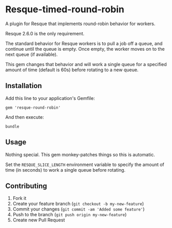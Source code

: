 Resque-timed-round-robin
==================

A plugin for Resque that implements round-robin behavior for workers.

Resque 2.6.0 is the only requirement.

The standard behavior for Resque workers is to pull a job off a queue,
and continue until the queue is empty.  Once empty, the worker moves
on to the next queue (if available).

This gem changes that behavior and will work a single queue for a specified amount of time (default is 60s) before rotating to a new queue.

## Installation

Add this line to your application's Gemfile:

    gem 'resque-round-robin'

And then execute:

    bundle

## Usage

Nothing special.  This gem monkey-patches things so this is automatic.

Set the `RESQUE_SLICE_LENGTH` environment variable to specify the amount of time (in seconds) to work a single queue before rotating.

## Contributing

1. Fork it
2. Create your feature branch (`git checkout -b my-new-feature`)
3. Commit your changes (`git commit -am 'Added some feature'`)
4. Push to the branch (`git push origin my-new-feature`)
5. Create new Pull Request
